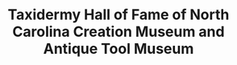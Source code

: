 ---
layout: repo
title: "Taxidermy Hall of Fame of North Carolina Creation Museum and Antique Tool Museum"
id: 5165
permalink: repos/5165/
---